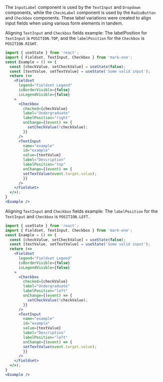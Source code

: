 The `InputLabel` component is used by the `TextInput` and `Dropdown` components, while the `CheckLabel` component is used by the `RadioButton` and `Checkbox` components. These label variations were created to align input fields when using various form elements in tandem.

Aligning `TextInput` and `Checkbox` fields example: The labelPosition for `TextInput` is `POSITION.TOP`, and the `labelPosition` for the `Checkbox` is `POSITION.RIGHT`.
```jsx
import { useState } from 'react';
import { Fieldset, TextInput, Checkbox } from 'mark-one';
const Example = () => {
  const [checkValue, setCheckValue] = useState(false);
  const [textValue, setTextValue] = useState('Some valid input');
  return (<>
    <Fieldset
      legend="Fieldset Legend"
      isBorderVisible={false}
      isLegendVisible={false}
    >
      <Checkbox
        checked={checkValue}
        label="Undergraduate"
        labelPosition="right"
        onChange={(event) => {
          setCheckValue(!checkValue);
        }}
      />
      <TextInput
        name="example"
        id="example"
        value={textValue}
        label="Description"
        labelPosition="top"
        onChange={(event) => {
        setTextValue(event.target.value);
        }}
      />
    </Fieldset>
  </>);
}
<Example />
```

Aligning `TextInput` and `Checkbox` fields example: The `labelPosition` for the `TextInput` and `Checkbox` is `POSITION.LEFT.`
```jsx
import { useState } from 'react';
import { Fieldset, TextInput, Checkbox } from 'mark-one';
const Example = () => {
  const [checkValue, setCheckValue] = useState(false);
  const [textValue, setTextValue] = useState('Some valid input');
  return (<>
    <Fieldset
      legend="Fieldset Legend"
      isBorderVisible={false}
      isLegendVisible={false}
    >
      <Checkbox
        checked={checkValue}
        label="Undergraduate"
        labelPosition="left"
        onChange={(event) => {
          setCheckValue(!checkValue);
        }}
      />
      <TextInput
        name="example"
        id="example"
        value={textValue}
        label="Description"
        labelPosition="left"
        onChange={(event) => {
        setTextValue(event.target.value);
        }}
      />
    </Fieldset>
  </>);
}
<Example />
```

